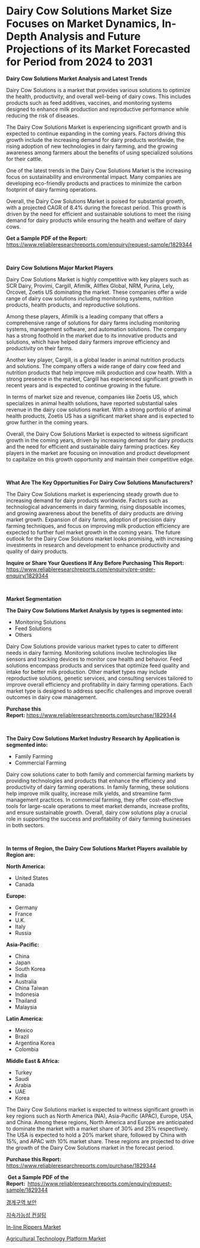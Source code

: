 <p><h1>Dairy Cow Solutions Market Size Focuses on Market Dynamics, In-Depth Analysis and Future Projections of its Market Forecasted for Period from 2024 to 2031</h1></p><p><strong>Dairy Cow Solutions Market Analysis and Latest Trends</strong></p>
<p><p>Dairy Cow Solutions is a market that provides various solutions to optimize the health, productivity, and overall well-being of dairy cows. This includes products such as feed additives, vaccines, and monitoring systems designed to enhance milk production and reproductive performance while reducing the risk of diseases.</p><p>The Dairy Cow Solutions Market is experiencing significant growth and is expected to continue expanding in the coming years. Factors driving this growth include the increasing demand for dairy products worldwide, the rising adoption of new technologies in dairy farming, and the growing awareness among farmers about the benefits of using specialized solutions for their cattle.</p><p>One of the latest trends in the Dairy Cow Solutions Market is the increasing focus on sustainability and environmental impact. Many companies are developing eco-friendly products and practices to minimize the carbon footprint of dairy farming operations.</p><p>Overall, the Dairy Cow Solutions Market is poised for substantial growth, with a projected CAGR of 8.4% during the forecast period. This growth is driven by the need for efficient and sustainable solutions to meet the rising demand for dairy products while ensuring the health and welfare of dairy cows.</p></p>
<p><strong>Get a Sample PDF of the Report:&nbsp;</strong> <a href="https://www.reliableresearchreports.com/enquiry/request-sample/1829344">https://www.reliableresearchreports.com/enquiry/request-sample/1829344</a></p>
<p>&nbsp;</p>
<p><strong>Dairy Cow Solutions Major Market Players</strong></p>
<p><p>Dairy Cow Solutions Market is highly competitive with key players such as SCR Dairy, Provimi, Cargill, Afimilk, Allflex Global, NRM, Purina, Lely, Orcovet, Zoetis US dominating the market. These companies offer a wide range of dairy cow solutions including monitoring systems, nutrition products, health products, and reproductive solutions.</p><p>Among these players, Afimilk is a leading company that offers a comprehensive range of solutions for dairy farms including monitoring systems, management software, and automation solutions. The company has a strong foothold in the market due to its innovative products and solutions, which have helped dairy farmers improve efficiency and productivity on their farms.</p><p>Another key player, Cargill, is a global leader in animal nutrition products and solutions. The company offers a wide range of dairy cow feed and nutrition products that help improve milk production and cow health. With a strong presence in the market, Cargill has experienced significant growth in recent years and is expected to continue growing in the future.</p><p>In terms of market size and revenue, companies like Zoetis US, which specializes in animal health solutions, have reported substantial sales revenue in the dairy cow solutions market. With a strong portfolio of animal health products, Zoetis US has a significant market share and is expected to grow further in the coming years.</p><p>Overall, the Dairy Cow Solutions Market is expected to witness significant growth in the coming years, driven by increasing demand for dairy products and the need for efficient and sustainable dairy farming practices. Key players in the market are focusing on innovation and product development to capitalize on this growth opportunity and maintain their competitive edge.</p></p>
<p>&nbsp;</p>
<p><strong>What Are The Key Opportunities For Dairy Cow Solutions Manufacturers?</strong></p>
<p><p>The Dairy Cow Solutions market is experiencing steady growth due to increasing demand for dairy products worldwide. Factors such as technological advancements in dairy farming, rising disposable incomes, and growing awareness about the benefits of dairy products are driving market growth. Expansion of dairy farms, adoption of precision dairy farming techniques, and focus on improving milk production efficiency are expected to further fuel market growth in the coming years. The future outlook for the Dairy Cow Solutions market looks promising, with increasing investments in research and development to enhance productivity and quality of dairy products.</p></p>
<p><strong>Inquire or Share Your Questions If Any Before Purchasing This Report:</strong> <a href="https://www.reliableresearchreports.com/enquiry/pre-order-enquiry/1829344">https://www.reliableresearchreports.com/enquiry/pre-order-enquiry/1829344</a></p>
<p>&nbsp;</p>
<p><strong>Market Segmentation</strong></p>
<p><strong>The Dairy Cow Solutions Market Analysis by types is segmented into:</strong></p>
<p><ul><li>Monitoring Solutions</li><li>Feed Solutions</li><li>Others</li></ul></p>
<p><p>Dairy Cow Solutions provide various market types to cater to different needs in dairy farming. Monitoring solutions involve technologies like sensors and tracking devices to monitor cow health and behavior. Feed solutions encompass products and services that optimize feed quality and intake for better milk production. Other market types may include reproductive solutions, genetic services, and consulting services tailored to improve overall efficiency and profitability in dairy farming operations. Each market type is designed to address specific challenges and improve overall outcomes in dairy cow management.</p></p>
<p><strong>Purchase this Report:&nbsp;</strong><a href="https://www.reliableresearchreports.com/purchase/1829344">https://www.reliableresearchreports.com/purchase/1829344</a></p>
<p>&nbsp;</p>
<p><strong>The Dairy Cow Solutions Market Industry Research by Application is segmented into:</strong></p>
<p><ul><li>Family Farming</li><li>Commercial Farming</li></ul></p>
<p><p>Dairy cow solutions cater to both family and commercial farming markets by providing technologies and products that enhance the efficiency and productivity of dairy farming operations. In family farming, these solutions help improve milk quality, increase milk yields, and streamline farm management practices. In commercial farming, they offer cost-effective tools for large-scale operations to meet market demands, increase profits, and ensure sustainable growth. Overall, dairy cow solutions play a crucial role in supporting the success and profitability of dairy farming businesses in both sectors.</p></p>
<p>&nbsp;</p>
<p><strong>In terms of Region, the Dairy Cow Solutions Market Players available by Region are:</strong></p>
<p>
    <p> <strong> North America: </strong>
        <ul>
            <li>United States</li>
            <li>Canada</li>
        </ul>
        </p> 
    <p> <strong> Europe: </strong>
        <ul>
            <li>Germany</li>
            <li>France</li>
            <li>U.K.</li>
            <li>Italy</li>
            <li>Russia</li>
        </ul>
        </p> 
    <p> <strong> Asia-Pacific: </strong>
        <ul>
            <li>China</li>
            <li>Japan</li>
            <li>South Korea</li>
            <li>India</li>
            <li>Australia</li>
            <li>China Taiwan</li>
            <li>Indonesia</li>
            <li>Thailand</li>
            <li>Malaysia</li>
        </ul>
        </p> 
    <p> <strong> Latin America: </strong>
        <ul>
            <li>Mexico</li>
            <li>Brazil</li>
            <li>Argentina Korea</li>
            <li>Colombia</li>
        </ul>
        </p> 
    <p> <strong> Middle East & Africa: </strong>
        <ul>
            <li>Turkey</li>
            <li>Saudi</li>
            <li>Arabia</li>
            <li>UAE</li>
            <li>Korea</li>
        </ul>
    </p>
    </p>
<p><p>The Dairy Cow Solutions market is expected to witness significant growth in key regions such as North America (NA), Asia-Pacific (APAC), Europe, USA, and China. Among these regions, North America and Europe are anticipated to dominate the market with a market share of 30% and 25% respectively. The USA is expected to hold a 20% market share, followed by China with 15%, and APAC with 10% market share. These regions are projected to drive the growth of the Dairy Cow Solutions market in the forecast period.</p></p>
<p><strong>Purchase this Report: </strong><a href="https://www.reliableresearchreports.com/purchase/1829344">https://www.reliableresearchreports.com/purchase/1829344</a></p>
<p>&nbsp;<strong>Get a Sample PDF of the Report:&nbsp;&nbsp;</strong><a href="https://www.reliableresearchreports.com/enquiry/request-sample/1829344">https://www.reliableresearchreports.com/enquiry/request-sample/1829344</a></p>
<p><strong></strong></p>
<p><p><a href="https://medium.com/@yohan.grilli/%EC%A3%BC%EB%B3%80-%EB%B3%B4%EC%95%88-%EC%8B%9C%EC%9E%A5-%EC%A0%84%EB%A7%9D-%EC%82%B0%EC%97%85-%EA%B0%9C%EC%9A%94-%EB%B0%8F-%EC%98%88%EC%B8%A1-2024%EB%85%84%EB%B6%80%ED%84%B0-2031%EB%85%84%EA%B9%8C%EC%A7%80-c88bc05598db">경계구역 보안</a></p><p><a href="https://medium.com/@akhooha50888/%EC%A7%80%EC%86%8D-%EA%B0%80%EB%8A%A5%EC%84%B1-%EC%BB%A8%EC%84%A4%ED%8C%85-%EC%8B%9C%EC%9E%A5-%EB%B6%84%EC%84%9D-%EC%A0%84%EC%84%B8%EA%B3%84-%EC%82%B0%EC%97%85-%EA%B4%80%EC%A0%90-%EB%B0%8F-%EC%98%88%EC%B8%A1-2024%EB%85%84%EB%B6%80%ED%84%B0-2031%EB%85%84%EA%B9%8C%EC%A7%80-1f4ead5fa2d1">지속가능성 컨설팅</a></p><p><a href="https://github.com/gdfhhhj/Market-Research-Report-List-3/blob/main/in-line-rippers-market.md">In-line Rippers Market</a></p><p><a href="https://github.com/julyju69/Market-Research-Report-List-2/blob/main/agricultural-technology-platform-market.md">Agricultural Technology Platform Market</a></p></p>